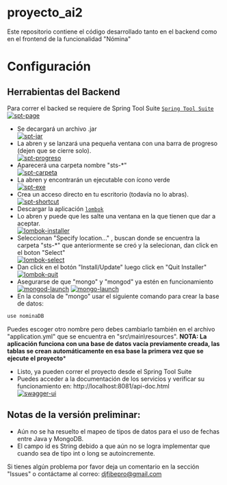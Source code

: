 # proyecto_ai2
Este repositorio contiene el código desarrollado tanto en el backend como en el frontend de la funcionalidad "Nómina"

# Configuración
## Herrabientas del Backend
Para correr el backed se requiere de Spring Tool Suite [`Spring Tool Suite`](https://spring.io/tools)
<a href="https://ibb.co/tBFDRk2"><img src="https://i.ibb.co/Y2whgYd/image.png" alt="spt-page" border="0"></a><br>
- Se decargará un archivo .jar <br>
<a href="https://ibb.co/T25hr7B"><img src="https://i.ibb.co/r0JyvzG/image.png" alt="spt-jar" border="0"></a><br>
- La abren y se lanzará una pequeña ventana con una barra de progreso (dejen que se cierre solo). <br>
<a href="https://ibb.co/MpszTq9"><img src="https://i.ibb.co/S0PkTqJ/image.png" alt="spt-progreso" border="0"></a><br>
- Aparecerá una carpeta nombre "sts-*" <br>
<a href="https://ibb.co/X3WY9X7"><img src="https://i.ibb.co/LJ0NMSx/image.png" alt="spt-carpeta" border="0"></a><br>
- La abren y encontrarán un ejecutable con ícono verde <br>
<a href="https://ibb.co/3fqmgpg"><img src="https://i.ibb.co/TKSM949/image.png" alt="spt-exe" border="0"></a><br>
- Crea un acceso directo en tu escritorio (todavía no lo abras). <br>
<a href="https://ibb.co/WD7rD8f"><img src="https://i.ibb.co/3fVxf6c/image.png" alt="spt-shortcut" border="0"></a><br>
- Descargar la aplicación [`lombok`](https://projectlombok.org/download) <br>
- Lo abren y puede que les salte una ventana en la que tienen que dar a aceptar. <br>
<a href="https://ibb.co/7gqRNcy"><img src="https://i.ibb.co/HNjxpvg/image.png" alt="lombok-installer" border="0"></a><br>
- Seleccionan "Specify location..." , buscan donde se encuentra la carpeta "sts-*" que anteriormente se creó y la selecionan, dan click en el boton "Select" <br>
<a href="https://ibb.co/PNL6wGZ"><img src="https://i.ibb.co/xDk7JqS/image.png" alt="lombok-select" border="0"></a><br>
- Dan click en el botón "Install/Update" luego click en "Quit Installer" <br>
<a href="https://ibb.co/XSBQbf3"><img src="https://i.ibb.co/Wg9h6NP/image.png" alt="lombok-quit" border="0"></a><br>
- Asegurarse de que "mongo" y "mongod" ya estén en funcionamiento <br>
<a href="https://ibb.co/QnWHvhN"><img src="https://i.ibb.co/d6Np4X2/image.png" alt="mongod-launch" border="0"></a>
<a href="https://ibb.co/hmXQJsQ"><img src="https://i.ibb.co/W2D84n8/image.png" alt="mongo-launch" border="0"></a>
- En la consola de "mongo" usar el siguiente comando para crear la base de datos:
```bash
use nominaDB
```
Puedes escoger otro nombre pero debes cambiarlo también en el archivo "application.yml" que se encuentra en "src\main\resources".
**NOTA: La aplicación funciona con una base de datos vacía previamente creada, las tablas se crean automáticamente en esa base la primera vez que se ejecute el proyecto***
- Listo, ya pueden correr el proyecto desde el Spring Tool Suite
- Puedes acceder a la documentación de los servicios y verificar su funcionamiento en: http://localhost:8081/api-doc.html <br>
<a href="https://ibb.co/C0hzC7F"><img src="https://i.ibb.co/mz6GZq7/image.png" alt="swagger-ui" border="0"></a>

## Notas de la versión preliminar: 
- Aún no se ha resuelto el mapeo de tipos de datos para el uso de fechas entre Java y MongoDB.
- El campo id es String debido a que aún no se logra implementar que cuando sea de tipo int o long se autoincremente.

Si tienes algún problema por favor deja un comentario en la sección "Issues" o contáctame al correo: djfibepro@gmail.com 

